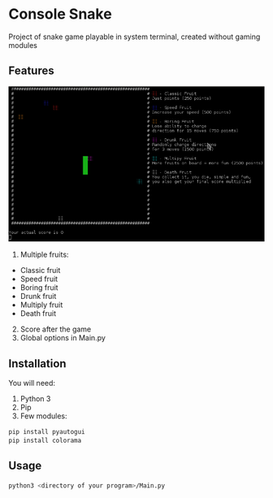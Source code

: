 # Console Snake

Project of snake game playable in system terminal, created without gaming modules

## Features
![alt text](https://github.com/Tasari/Console_snake/blob/master/Screen.png)
1. Multiple fruits:
* Classic fruit
* Speed fruit
* Boring fruit
* Drunk fruit
* Multiply fruit
* Death fruit
2. Score after the game
3. Global options in Main.py

## Installation

You will need:
1. Python 3
2. Pip
3. Few modules:
```bash
pip install pyautogui
pip install colorama 
```

## Usage

```bash
python3 <directory of your program>/Main.py
```



